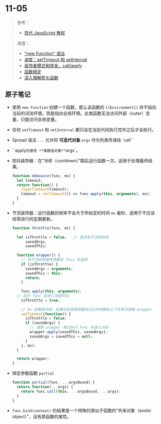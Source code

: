 # 11-05

> 参考：
>
> - [现代 JavaScript 教程](https://zh.javascript.info/)

> 进度：
>
> - ["new Function" 语法](https://zh.javascript.info/new-function)
> - [调度：setTimeout 和 setInterval](https://zh.javascript.info/settimeout-setinterval)
> - [装饰者模式和转发，call/apply](https://zh.javascript.info/call-apply-decorators)
> - [函数绑定](https://zh.javascript.info/bind)
> - [深入理解箭头函数](https://zh.javascript.info/arrow-functions)

## 原子笔记

- 使用 `new Function` 创建一个函数，那么该函数的 `[[Environment]]` 并不指向当前的词法环境，而是指向全局环境。此类函数无法访问外部（outer）变量，只能访问全局变量。

- 任何 `setTimeout` 和 `setInterval` 都只会在当前代码执行完毕之后才会执行。

- Spread 语法 `...` 允许将 **可迭代对象** `args` 作为列表传递给 `call``

- ``apply` 仅接受 **类数组对象** `args`。

- 防抖装饰器：在“冷却（cooldown）”期后运行函数一次。适用于处理最终结果。

  ```JavaScript
  function debounce(func, ms) {
    let timeout;
    return function() {
      clearTimeout(timeout);
      timeout = setTimeout(() => func.apply(this, arguments), ms);
    }
  }
  ```

- 节流装饰器：运行函数的频率不会大于所给定的时间 `ms` 毫秒。适用于不应该经常进行的定期更新。

  ```javascript
  function throttle(func, ms) {
    
    let isThrottle = false,   // 是否处于冷却时间
        savedArgs,						
        savedThis;
    
    function wrapper() {
      // 处于冷却则保存参数及 this 后返回
      if (isThrottle) {
        savedArgs = arguments;
        savedThis = this;
        return;  
      }
  	
      func.apply(this, arguments);
  	// 运行 func 后进入冷却时间
      isThrottle = true;
  	
      // ms 后解除冷却，如果存在则使用最后记忆的参数和上下文再次调用 wrapper
      setTimeout(function() {
        isThrottle = false;
        if (savedArgs) {
          // 调用 wrapper 再次执行 func 并进入冷却
          wrapper.apply(savedThis, savedArgs);
          savedArgs = savedThis = null;
        }
      }, ms);
    }
  
    return wrapper;
  }
  ```

- 绑定参数函数 `partial`

  ```javascript
  function partial(func, ...argsBound) {
    return function(...args) {
      return func.call(this, ...argsBound, ...args);
    }
  }
  ```

- `func.bind(context)` 的结果是一个特殊的类似于函数的“外来对象（exotic object）”，没有原函数的属性。

